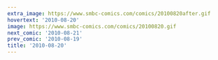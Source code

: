 ```yaml
---
extra_image: https://www.smbc-comics.com/comics/20100820after.gif
hovertext: '2010-08-20'
image: https://www.smbc-comics.com/comics/20100820.gif
next_comic: '2010-08-21'
prev_comic: '2010-08-19'
title: '2010-08-20'
---
```


